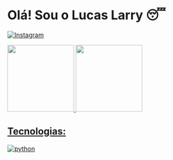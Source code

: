 # Olá! Sou o Lucas Larry 😴
[![Instagram](https://img.shields.io/badge/Instagram-E4405F?style=for-the-badge&logo=instagram&logoColor=white)](https://www.instagram.com/lucaslarryy)

<div align="left">
  <a href="https://github.com/Lucaslarry">
  <img height="150" src="https://github-readme-stats.vercel.app/api?username=Lucaslarry&theme=dracula"/>
  <img height="150em" src="https://github-readme-stats.vercel.app/api/top-langs/?username=Lucaslarry&layout=compact&langs_count=7&theme=dracula"/>


## Tecnologias:

<div style="display: inline_block">
  <img align="center" alt="python" src="https://img.shields.io/badge/Python-3776AB?style=for-the-badge&logo=python&logoColor=white" />
</div><br/>




